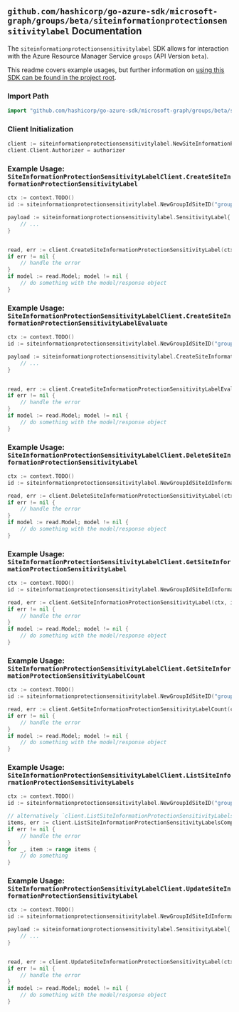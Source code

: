 
## `github.com/hashicorp/go-azure-sdk/microsoft-graph/groups/beta/siteinformationprotectionsensitivitylabel` Documentation

The `siteinformationprotectionsensitivitylabel` SDK allows for interaction with the Azure Resource Manager Service `groups` (API Version `beta`).

This readme covers example usages, but further information on [using this SDK can be found in the project root](https://github.com/hashicorp/go-azure-sdk/tree/main/docs).

### Import Path

```go
import "github.com/hashicorp/go-azure-sdk/microsoft-graph/groups/beta/siteinformationprotectionsensitivitylabel"
```


### Client Initialization

```go
client := siteinformationprotectionsensitivitylabel.NewSiteInformationProtectionSensitivityLabelClientWithBaseURI("https://management.azure.com")
client.Client.Authorizer = authorizer
```


### Example Usage: `SiteInformationProtectionSensitivityLabelClient.CreateSiteInformationProtectionSensitivityLabel`

```go
ctx := context.TODO()
id := siteinformationprotectionsensitivitylabel.NewGroupIdSiteID("groupIdValue", "siteIdValue")

payload := siteinformationprotectionsensitivitylabel.SensitivityLabel{
	// ...
}


read, err := client.CreateSiteInformationProtectionSensitivityLabel(ctx, id, payload)
if err != nil {
	// handle the error
}
if model := read.Model; model != nil {
	// do something with the model/response object
}
```


### Example Usage: `SiteInformationProtectionSensitivityLabelClient.CreateSiteInformationProtectionSensitivityLabelEvaluate`

```go
ctx := context.TODO()
id := siteinformationprotectionsensitivitylabel.NewGroupIdSiteID("groupIdValue", "siteIdValue")

payload := siteinformationprotectionsensitivitylabel.CreateSiteInformationProtectionSensitivityLabelEvaluateRequest{
	// ...
}


read, err := client.CreateSiteInformationProtectionSensitivityLabelEvaluate(ctx, id, payload)
if err != nil {
	// handle the error
}
if model := read.Model; model != nil {
	// do something with the model/response object
}
```


### Example Usage: `SiteInformationProtectionSensitivityLabelClient.DeleteSiteInformationProtectionSensitivityLabel`

```go
ctx := context.TODO()
id := siteinformationprotectionsensitivitylabel.NewGroupIdSiteIdInformationProtectionSensitivityLabelID("groupIdValue", "siteIdValue", "sensitivityLabelIdValue")

read, err := client.DeleteSiteInformationProtectionSensitivityLabel(ctx, id)
if err != nil {
	// handle the error
}
if model := read.Model; model != nil {
	// do something with the model/response object
}
```


### Example Usage: `SiteInformationProtectionSensitivityLabelClient.GetSiteInformationProtectionSensitivityLabel`

```go
ctx := context.TODO()
id := siteinformationprotectionsensitivitylabel.NewGroupIdSiteIdInformationProtectionSensitivityLabelID("groupIdValue", "siteIdValue", "sensitivityLabelIdValue")

read, err := client.GetSiteInformationProtectionSensitivityLabel(ctx, id)
if err != nil {
	// handle the error
}
if model := read.Model; model != nil {
	// do something with the model/response object
}
```


### Example Usage: `SiteInformationProtectionSensitivityLabelClient.GetSiteInformationProtectionSensitivityLabelCount`

```go
ctx := context.TODO()
id := siteinformationprotectionsensitivitylabel.NewGroupIdSiteID("groupIdValue", "siteIdValue")

read, err := client.GetSiteInformationProtectionSensitivityLabelCount(ctx, id)
if err != nil {
	// handle the error
}
if model := read.Model; model != nil {
	// do something with the model/response object
}
```


### Example Usage: `SiteInformationProtectionSensitivityLabelClient.ListSiteInformationProtectionSensitivityLabels`

```go
ctx := context.TODO()
id := siteinformationprotectionsensitivitylabel.NewGroupIdSiteID("groupIdValue", "siteIdValue")

// alternatively `client.ListSiteInformationProtectionSensitivityLabels(ctx, id)` can be used to do batched pagination
items, err := client.ListSiteInformationProtectionSensitivityLabelsComplete(ctx, id)
if err != nil {
	// handle the error
}
for _, item := range items {
	// do something
}
```


### Example Usage: `SiteInformationProtectionSensitivityLabelClient.UpdateSiteInformationProtectionSensitivityLabel`

```go
ctx := context.TODO()
id := siteinformationprotectionsensitivitylabel.NewGroupIdSiteIdInformationProtectionSensitivityLabelID("groupIdValue", "siteIdValue", "sensitivityLabelIdValue")

payload := siteinformationprotectionsensitivitylabel.SensitivityLabel{
	// ...
}


read, err := client.UpdateSiteInformationProtectionSensitivityLabel(ctx, id, payload)
if err != nil {
	// handle the error
}
if model := read.Model; model != nil {
	// do something with the model/response object
}
```
